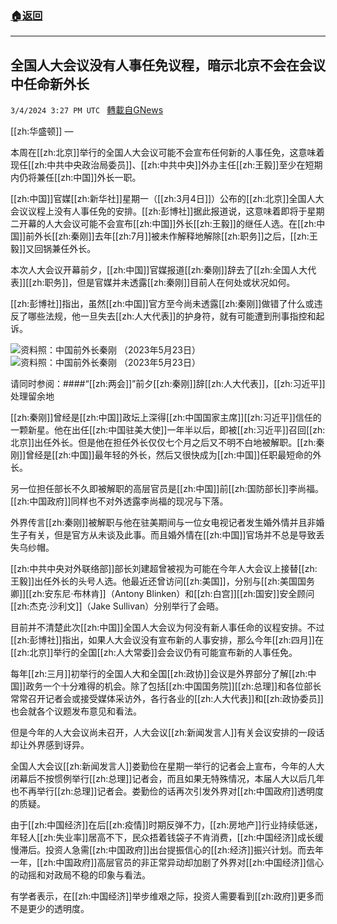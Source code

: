 ###  [:house:返回](README.md)
---


## 全国人大会议没有人事任免议程，暗示北京不会在会议中任命新外长
`3/4/2024 3:27 PM UTC ` [轉載自GNews](https://gnews.org/articles/2364214)

[[zh:华盛顿]] — 

本周在[[zh:北京]]举行的全国人大会议可能不会宣布任何新的人事任免，这意味着现任[[zh:中共中央政治局委员]]、[[zh:中共中央]]外办主任[[zh:王毅]]至少在短期内仍将兼任[[zh:中国]]外长一职。

[[zh:中国]]官媒[[zh:新华社]]星期一（[[zh:3月4日]]）公布的[[zh:北京]]全国人大会议议程上没有人事任免的安排。[[zh:彭博社]]据此报道说，这意味着即将于星期二开幕的人大会议可能不会宣布[[zh:中国]]外长[[zh:王毅]]的继任人选。在[[zh:中国]]前外长[[zh:秦刚]]去年[[zh:7月]]被未作解释地解除[[zh:职务]]之后，[[zh:王毅]]又回锅兼任外长。

本次人大会议开幕前夕，[[zh:中国]]官媒报道[[zh:秦刚]]辞去了[[zh:全国人大代表]][[zh:职务]]，但是官媒并未透露[[zh:秦刚]]目前人在何处或状况如何。

[[zh:彭博社]]指出，虽然[[zh:中国]]官方至今尚未透露[[zh:秦刚]]做错了什么或违反了哪些法规，他一旦失去[[zh:人大代表]]的护身符，就有可能遭到刑事指控和起诉。

![资料照：中国前外长秦刚 （2023年5月23日）](https://gdb.voanews.com/01000000-0aff-0242-1b2d-08dbb92f25eb_cx0_cy7_cw0_w100_r1.jpg "资料照：中国前外长秦刚 （2023年5月23日）") ![资料照：中国前外长秦刚 （2023年5月23日）](https://gdb.voanews.com/01000000-0aff-0242-1b2d-08dbb92f25eb_cx0_cy7_cw0_w100_r1.jpg "资料照：中国前外长秦刚 （2023年5月23日）")

请同时参阅：####“[[zh:两会]]”前夕[[zh:秦刚]]辞[[zh:人大代表]]，[[zh:习近平]]处理留余地

[[zh:秦刚]]曾经是[[zh:中国]]政坛上深得[[zh:中国国家主席]][[zh:习近平]]信任的一颗新星。他在出任[[zh:中国驻美大使]]一年半以后，即被[[zh:习近平]]召回[[zh:北京]]出任外长。但是他在担任外长仅仅七个月之后又不明不白地被解职。[[zh:秦刚]]曾经是[[zh:中国]]最年轻的外长，然后又很快成为[[zh:中国]]任职最短命的外长。

另一位担任部长不久即被解职的高层官员是[[zh:中国]]前[[zh:国防部长]]李尚福。[[zh:中国政府]]同样也不对外透露李尚福的现况与下落。

外界传言[[zh:秦刚]]被解职与他在驻美期间与一位女电视记者发生婚外情并且非婚生子有关，但是官方从未谈及此事。而且婚外情在[[zh:中国]]官场并不总是导致丢失乌纱帽。

[[zh:中共中央对外联络部]]部长刘建超曾被视为可能在今年人大会议上接替[[zh:王毅]]出任外长的头号人选。他最近还曾访问[[zh:美国]]，分别与[[zh:美国国务卿]][[zh:安东尼·布林肯]]（Antony Blinken）和[[zh:白宫]][[zh:国安]]安全顾问[[zh:杰克·沙利文]]（Jake Sullivan）分别举行了会晤。

目前并不清楚此次[[zh:中国]]全国人大会议为何没有新人事任命的议程安排。不过[[zh:彭博社]]指出，如果人大会议没有宣布新的人事安排，那么今年[[zh:四月]]在[[zh:北京]]举行的全国[[zh:人大常委]]会会议仍有可能宣布新的人事任免。

每年[[zh:三月]]初举行的全国人大和全国[[zh:政协]]会议是外界部分了解[[zh:中国]]政务一个十分难得的机会。除了包括[[zh:中国国务院]][[zh:总理]]和各位部长常常召开记者会或接受媒体采访外，各行各业的[[zh:人大代表]]和[[zh:政协委员]]也会就各个议题发布意见和看法。

但是今年的人大会议尚未召开，人大会议[[zh:新闻发言人]]有关会议安排的一段话却让外界感到讶异。

全国人大会议[[zh:新闻发言人]]娄勤俭在星期一举行的记者会上宣布，今年的人大闭幕后不按惯例举行[[zh:总理]]记者会，而且如果无特殊情况，本届人大以后几年也不再举行[[zh:总理]]记者会。娄勤俭的话再次引发外界对[[zh:中国政府]]透明度的质疑。

由于[[zh:中国经济]]在后[[zh:疫情]]时期反弹不力，[[zh:房地产]]行业持续低迷，年轻人[[zh:失业率]]居高不下，民众捂着钱袋子不肯消费，[[zh:中国经济]]成长缓慢滞后。投资人急需[[zh:中国政府]]出台提振信心的[[zh:经济]]振兴计划。而去年一年，[[zh:中国政府]]高层官员的非正常异动却加剧了外界对[[zh:中国经济]]信心的动摇和对政局不稳的印象与看法。

有学者表示，在[[zh:中国经济]]举步维艰之际，投资人需要看到[[zh:政府]]更多而不是更少的透明度。
